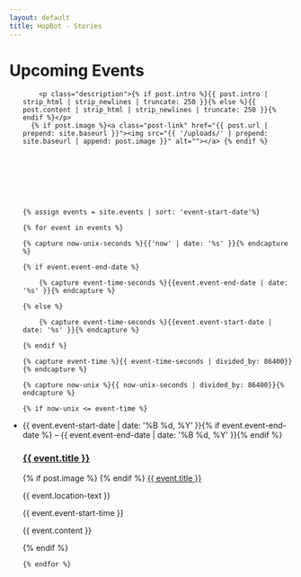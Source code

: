 ```yaml
---
layout: default
title: HopBot - Stories
---
```


<div class="home" id="home">
  <h1 class="pageTitle">Upcoming Events</h1>
  <ul class="posts noList">
  
  
  
   
    
        
      
        <p class="description">{% if post.intro %}{{ post.intro | strip_html | strip_newlines | truncate: 250 }}{% else %}{{ post.content | strip_html | strip_newlines | truncate: 250 }}{% endif %}</p>
      {% if post.image %}<a class="post-link" href="{{ post.url | prepend: site.baseurl }}"><img src="{{ '/uploads/' | prepend: site.baseurl | append: post.image }}" alt=""></a> {% endif %}
  







    {% assign events = site.events | sort: 'event-start-date'%}

    {% for event in events %}

    {% capture now-unix-seconds %}{{'now' | date: '%s' }}{% endcapture %}

    {% if event.event-end-date %}

        {% capture event-time-seconds %}{{event.event-end-date | date: '%s' }}{% endcapture %}

    {% else %}

        {% capture event-time-seconds %}{{event.event-start-date | date: '%s' }}{% endcapture %}

    {% endif %}

    {% capture event-time %}{{ event-time-seconds | divided_by: 86400}}{% endcapture %}

    {% capture now-unix %}{{ now-unix-seconds | divided_by: 86400}}{% endcapture %}

    {% if now-unix <= event-time %}

      
  <li>
  <span class="date">{{ event.event-start-date | date: '%B %d, %Y' }}{% if event.event-end-date %} &#8211; {{ event.event-end-date | date: '%B %d, %Y' }}{% endif %}</span>
    <h3><a class="post-link" href="{{ event.url | prepend: site.baseurl }}">{{ event.title }}</a></h3>
    {% if post.image %}<a class="post-link" href="{{ post.url | prepend: site.baseurl }}"><img src="{{ '/uploads/' | prepend: site.baseurl | append: post.image }}" alt=""></a> {% endif %}
          <a href="{{ event.url }}">{{ event.title }}</a>     
          <p>{{ event.location-text }}</p>
          <p>{{ event.event-start-time }}</p>
          <p>{{ event.content }}</p>
  </li>
    {% endif %}

    {% endfor %}

  </ul>

</div>



